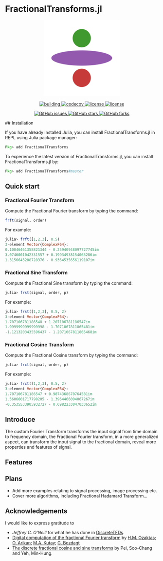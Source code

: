# FractionalTransforms.jl

<p align="center">
<img width="250px" src="https://raw.githubusercontent.com/SciFracX/FractionalTransforms.jl/master/docs/src/assets/logo.svg"/>
</p>

<p align="center">
  <a href="https://github.com/SciFracX/FractionalTransforms.jl/actions?query=workflow%3ACI">
    <img alt="building" src="https://github.com/SciFracX/FractionalTransforms.jl/workflows/CI/badge.svg">
  </a>
  <a href="https://codecov.io/gh/SciFracX/FractionalTransforms.jl">
    <img alt="codecov" src="https://codecov.io/gh/SciFracX/FractionalTransforms.jl/branch/master/graph/badge.svg">
  </a>
  <a href="https://www.erikqqy.xyz/FRFT.jl/dev/">
    <img src="https://img.shields.io/badge/docs-dev-blue.svg" alt="license">
  </a>
  <a href="https://github.com/SciFracX/FractionalTransforms.jl/blob/master/LICENSE">
    <img src="https://img.shields.io/github/license/SciFracX/FractionalTransforms.jl?style=flat-square" alt="license">
  </a>
</p>

<p align="center">
  <a href="https://github.com/SciFracX/FractionalTransforms.jl/issues">
    <img alt="GitHub issues" src="https://img.shields.io/github/issues/SciFracX/FractionalTransforms.jl?style=flat-square">
  </a>
  <a href="#">
    <img alt="GitHub stars" src="https://img.shields.io/github/stars/SciFracX/FractionalTransforms.jl?style=flat-square">
  </a>
  <a href="https://github.com/SciFracX/FractionalTransforms.jl/network">
    <img alt="GitHub forks" src="https://img.shields.io/github/forks/SciFracX/FractionalTransforms.jl?style=flat-square">
  </a>
</p>
## Installation

If you have already installed Julia, you can install FractionalTransforms.jl in REPL using Julia package manager:

```julia
Pkg> add FractionalTransforms
```

To experience the latest version of FractionalTransforms.jl, you can install FractionalTransforms.jl by:

```julia
Pkg> add FractionalTransforms#master
```

## Quick start

### Fractional Fourier Transform

Compute the Fractional Fourier transform by typing the command:

```julia
frft(signal, order)
```

For example:

```julia
julia> frft([1,2,3], 0.5)
3-element Vector{ComplexF64}:
0.10046461358821344 - 0.25940948097727745im
3.0746001042331557 + 0.19934938154063286im
1.3156643288728376 - 0.9364535656119107im
```

### Fractional Sine Transform

Compute the Fractional Sine transform by typing the command:

```julia
julia> frst(signal, order, p)
```

For example:

```julia
julia> frst([1,2,3], 0.5, 2)
3-element Vector{ComplexF64}:
1.707106781186548 + 1.207106781186547im
1.9999999999999998 - 1.7071067811865481im
-1.1213203435596437 - 1.2071067811865468im
```

### Fractional Cosine Transform

Compute the Fractional Cosine transform by typing the command:

```julia
julia> frct(signal, order, p)
```

For example:

```julia
julia> frct([1,2,3], 0.5, 2)
3-element Vector{ComplexF64}:
1.707106781186547 + 0.9874368670764581im
1.5606601717798205 - 1.3964466094067267im
-0.3535533905932727 - 0.6982233047033652im
```

## Introduce

The custom Fourier Transform transforms the input signal from time domain to frequency domain, the Fractional Fourier transform, in a more generalized aspect, can transform the input signal to the fractional domain, reveal more properties and features of signal.

## Features

## Plans

* Add more examples relating to signal processing, image processing etc.
* Cover more algorithms, including Fractional Hadamard Transform...

## Acknowledgements

I would like to express gratitude to 

* *Jeffrey C. O'Neill* for what he has done in [DiscreteTFDs](http://tfd.sourceforge.net/).
* [Digital computation of the fractional Fourier transform](https://ieeexplore.ieee.org/document/536672) by [H.M. Ozaktas](https://ieeexplore.ieee.org/author/37294843100); [O. Arikan](https://ieeexplore.ieee.org/author/37350304900); [M.A. Kutay](https://ieeexplore.ieee.org/author/37350303800); [G. Bozdagt](https://ieeexplore.ieee.org/author/37086987430)
* [The discrete fractional cosine and sine transforms](http://dx.doi.org/10.1109/78.923302) by Pei, Soo-Chang and Yeh, Min-Hung.